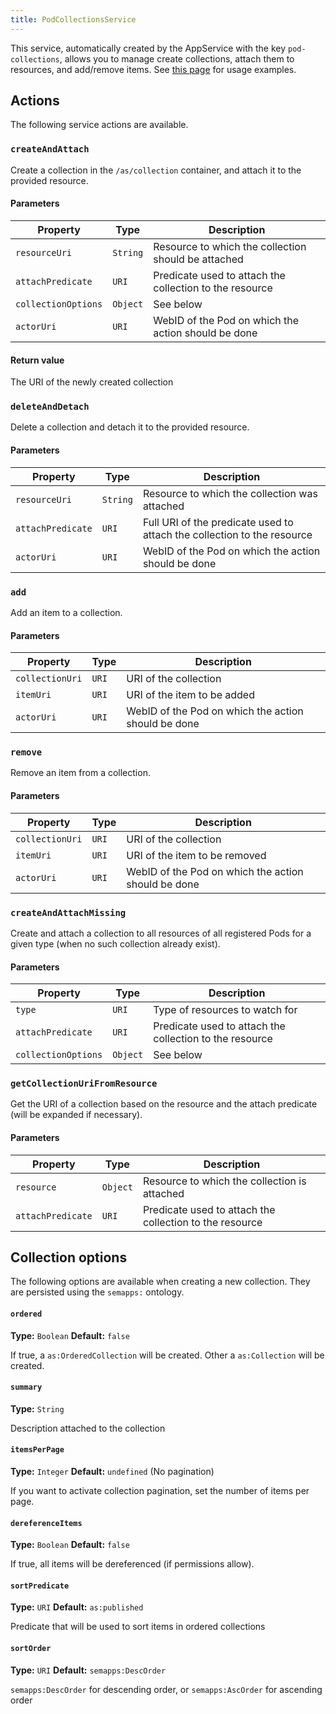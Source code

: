 ```yaml
---
title: PodCollectionsService
---
```


This service, automatically created by the AppService with the key `pod-collections`, allows you to manage create collections, attach them to resources, and add/remove items. See [this page](/app-framework/backend/handling-collections) for usage examples.

## Actions

The following service actions are available.

### `createAndAttach`

Create a collection in the `/as/collection` container, and attach it to the provided resource.

#### Parameters

| Property            | Type     | Description                                             |
| ------------------- | -------- | ------------------------------------------------------- |
| `resourceUri`       | `String` | Resource to which the collection should be attached     |
| `attachPredicate`   | `URI`    | Predicate used to attach the collection to the resource |
| `collectionOptions` | `Object` | See below                                               |
| `actorUri`          | `URI`    | WebID of the Pod on which the action should be done     |

#### Return value

The URI of the newly created collection

### `deleteAndDetach`

Delete a collection and detach it to the provided resource.

#### Parameters

| Property          | Type     | Description                                                             |
| ----------------- | -------- | ----------------------------------------------------------------------- |
| `resourceUri`     | `String` | Resource to which the collection was attached                           |
| `attachPredicate` | `URI`    | Full URI of the predicate used to attach the collection to the resource |
| `actorUri`        | `URI`    | WebID of the Pod on which the action should be done                     |

### `add`

Add an item to a collection.

#### Parameters

| Property        | Type  | Description                                         |
| --------------- | ----- | --------------------------------------------------- |
| `collectionUri` | `URI` | URI of the collection                               |
| `itemUri`       | `URI` | URI of the item to be added                         |
| `actorUri`      | `URI` | WebID of the Pod on which the action should be done |

### `remove`

Remove an item from a collection.

#### Parameters

| Property        | Type  | Description                                         |
| --------------- | ----- | --------------------------------------------------- |
| `collectionUri` | `URI` | URI of the collection                               |
| `itemUri`       | `URI` | URI of the item to be removed                       |
| `actorUri`      | `URI` | WebID of the Pod on which the action should be done |

### `createAndAttachMissing`

Create and attach a collection to all resources of all registered Pods for a given type (when no such collection already exist).

#### Parameters

| Property            | Type     | Description                                             |
| ------------------- | -------- | ------------------------------------------------------- |
| `type`              | `URI`    | Type of resources to watch for                          |
| `attachPredicate`   | `URI`    | Predicate used to attach the collection to the resource |
| `collectionOptions` | `Object` | See below                                               |

### `getCollectionUriFromResource`

Get the URI of a collection based on the resource and the attach predicate (will be expanded if necessary).

#### Parameters

| Property          | Type     | Description                                             |
| ----------------- | -------- | ------------------------------------------------------- |
| `resource`        | `Object` | Resource to which the collection is attached            |
| `attachPredicate` | `URI`    | Predicate used to attach the collection to the resource |

## Collection options

The following options are available when creating a new collection. They are persisted using the `semapps:` ontology.

#### `ordered`

**Type:** `Boolean`
**Default:** `false`

If true, a `as:OrderedCollection` will be created. Other a `as:Collection` will be created.

#### `summary`

**Type:** `String`

Description attached to the collection

#### `itemsPerPage`

**Type:** `Integer`
**Default:** `undefined` (No pagination)

If you want to activate collection pagination, set the number of items per page.

#### `dereferenceItems`

**Type:** `Boolean`
**Default:** `false`

If true, all items will be dereferenced (if permissions allow).

#### `sortPredicate`

**Type:** `URI`
**Default:** `as:published`

Predicate that will be used to sort items in ordered collections

#### `sortOrder`

**Type:** `URI`
**Default:** `semapps:DescOrder`

`semapps:DescOrder` for descending order, or `semapps:AscOrder` for ascending order
